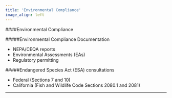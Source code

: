 ```yaml
---
title: 'Environmental Compliance'
image_align: left
---
```

####Environmental Compliance

#####Environmental Compliance Documentation
* NEPA/CEQA reports
* Environmental Assessments (EAs)
* Regulatory permitting

#####Endangered Species Act (ESA) consultations
* Federal (Sections 7 and 10)
* California (Fish and Wildlife Code Sections 2080.1 and 2081)

---